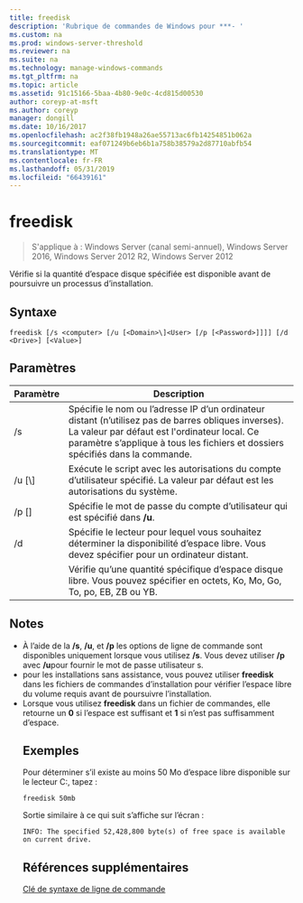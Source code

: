 ```yaml
---
title: freedisk
description: 'Rubrique de commandes de Windows pour ***- '
ms.custom: na
ms.prod: windows-server-threshold
ms.reviewer: na
ms.suite: na
ms.technology: manage-windows-commands
ms.tgt_pltfrm: na
ms.topic: article
ms.assetid: 91c15166-5baa-4b80-9e0c-4cd815d00530
author: coreyp-at-msft
ms.author: coreyp
manager: dongill
ms.date: 10/16/2017
ms.openlocfilehash: ac2f38fb1948a26ae55713ac6fb14254851b062a
ms.sourcegitcommit: eaf071249b6eb6b1a758b38579a2d87710abfb54
ms.translationtype: MT
ms.contentlocale: fr-FR
ms.lasthandoff: 05/31/2019
ms.locfileid: "66439161"
---
```

# <a name="freedisk"></a>freedisk

>S'applique à : Windows Server (canal semi-annuel), Windows Server 2016, Windows Server 2012 R2, Windows Server 2012

Vérifie si la quantité d’espace disque spécifiée est disponible avant de poursuivre un processus d’installation.

## <a name="syntax"></a>Syntaxe
```
freedisk [/s <computer> [/u [<Domain>\]<User> [/p [<Password>]]]] [/d <Drive>] [<Value>]
```
## <a name="parameters"></a>Paramètres

|       Paramètre       |                                                                                         Description                                                                                          |
|-----------------------|----------------------------------------------------------------------------------------------------------------------------------------------------------------------------------------------|
|     /s <computer>     | Spécifie le nom ou l’adresse IP d’un ordinateur distant (n’utilisez pas de barres obliques inverses). La valeur par défaut est l'ordinateur local. Ce paramètre s’applique à tous les fichiers et dossiers spécifiés dans la commande. |
| /u [<Domain>\\]<User> |                                            Exécute le script avec les autorisations du compte d’utilisateur spécifié. La valeur par défaut est les autorisations du système.                                            |
|    /p [<Password>]    |                                                           Spécifie le mot de passe du compte d’utilisateur qui est spécifié dans **/u**.                                                            |
|      /d <Drive>       |                              Spécifie le lecteur pour lequel vous souhaitez déterminer la disponibilité d’espace libre. Vous devez spécifier <Drive>pour un ordinateur distant.                               |
|        <Value>        |                                     Vérifie qu’une quantité spécifique d’espace disque libre. Vous pouvez spécifier <Value>en octets, Ko, Mo, Go, To, po, EB, ZB ou YB.                                      |

## <a name="remarks"></a>Notes
- À l’aide de la **/s**, **/u**, et **/p** les options de ligne de commande sont disponibles uniquement lorsque vous utilisez **/s**. Vous devez utiliser **/p** avec **/u**pour fournir le mot de passe utilisateur s.
- pour les installations sans assistance, vous pouvez utiliser **freedisk** dans les fichiers de commandes d’installation pour vérifier l’espace libre du volume requis avant de poursuivre l’installation.
- Lorsque vous utilisez **freedisk** dans un fichier de commandes, elle retourne un **0** si l’espace est suffisant et **1** si n’est pas suffisamment d’espace.
  ## <a name="BKMK_examples"></a>Exemples
  Pour déterminer s’il existe au moins 50 Mo d’espace libre disponible sur le lecteur C:, tapez :
  ```
  freedisk 50mb 
  ```
  Sortie similaire à ce qui suit s’affiche sur l’écran :
  ```
  INFO: The specified 52,428,800 byte(s) of free space is available on current drive.
  ```
  ## <a name="additional-references"></a>Références supplémentaires
  [Clé de syntaxe de ligne de commande](command-line-syntax-key.md)

